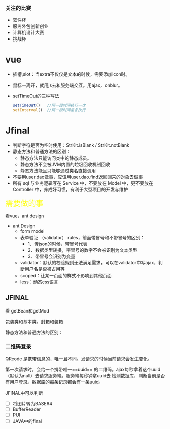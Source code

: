 ### 关注的比赛

- 软件杯
- 服务外包创新创业
- 计算机设计大赛
- 挑战杯

# vue

- 插槽,slot：当extra不仅仅是文本的时候，需要添加icon时。

- 鼠标一离开，就用js去和服务端交互。用ajax，onblur。

- setTimeOut的三种写法

  ```javascript
  setTimeOut()   //隔一段时间执行一次
  setInterval()  //隔一段时间重复执行
  ```


# Jfinal

- 判断字符是否为空时使用：StrKit.isBlank  /  StrKit.notBlank
- 静态方法和普通方法的区别：
  - 静态方法只能访问类中的静态成员。
  - 静态方法不会被JVM内置的垃圾回收机制回收
  - 静态方法能且只能够通过类名直接调用
- 不要用user.dao做事，应该用user.dao.find返回回来的对象去做事
- 所有 sql 与业务逻辑写在 Service 中，不要放在 Model 中，更不要放在 Controller 中，养成好习惯，有利于大型项目的开发与维护



<font color="yellow" size="5">需要做的事</font>

 看vue，ant design

- ant Design
  - form model
  - 表单验证 （validator） rules，前面带冒号和不带冒号的区别：
    - 1、传json的时候，带冒号代表
    - 2、数据类型转换，带冒号的数字不会被识别为文本类型
    - 3、带冒号会识别为变量
  - validator：默认的校验规则无法满足需求，可以在validator中写ajax，判断用户名是否被占用等
  - scoped：让某一页面的样式不影响到其他页面
  - less：动态css语言



## JFINAL

看 getBean和getMod

包装类和基本类。封箱和装箱

静态方法和普通方法的区别：



### 二维码登录

QRcode 是携带信息的，唯一且不同。发请求的时候当前请求会发生变化。

第一次请求时，会给一个携带唯一==uuid== 的二维码。ajax每秒拿着这个uuid（默认为null）去请求服务端。服务端每秒钟拿uuid去 检测数据库，判断当前是否有用户登录。数据库的每条记录都会有一条uuid。



JFINAL中可以判断





- [ ] 将图片转为BASE64
- [ ] BufferReader
- [ ] PUI
- [ ] JAVA中的final